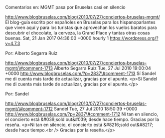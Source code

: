 Comentarios en: MGMT pasa por Bruselas casi en silencio

http://www.blogbruselas.com/blog/2010/07/27/conciertos-bruselas-mgmt/ El
blog-guía escrito por españoles en Bruselas para los hispanoparlantes
que viven aquí y para los turistas que aprovechan los vuelos baratos
para descubrir el chocolate, la cerveza, la Grand Place y tantas otras
cosas buenas. Sat, 21 Jan 2017 04:36:00 +0000 hourly 1
https://wordpress.org/?v=4.7.3

Por: Alberto Segarra Ruíz

http://www.blogbruselas.com/blog/2010/07/27/conciertos-bruselas-mgmt/\#comment-1713
Alberto Segarra Ruíz Tue, 27 Jul 2010 19:00:04 +0000
http://www.blogbruselas.com/?p=2837\#comment-1713 Sí Sandel me di cuenta
más tarde de actualizar, gracias por el apunte. \<p\>Sí Sandel me di
cuenta más tarde de actualizar, gracias por el apunte.\</p\>

Por: Sandel

http://www.blogbruselas.com/blog/2010/07/27/conciertos-bruselas-mgmt/\#comment-1712
Sandel Tue, 27 Jul 2010 18:50:39 +0000
http://www.blogbruselas.com/?p=2837\#comment-1712 Ni tan en silencio, el
concierto está &\#039;sold out&\#039; desde hace tiempo. Gracias por la
reseña. \<p\>Ni tan en silencio, el concierto está &\#8216;sold
out&\#8217; desde hace tiempo.\<br /\> Gracias por la reseña.\</p\>
